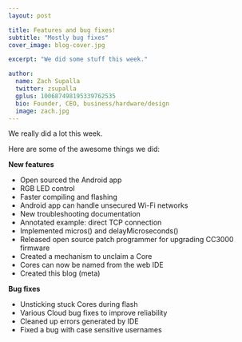 ```yaml
---
layout: post

title: Features and bug fixes!
subtitle: "Mostly bug fixes"
cover_image: blog-cover.jpg

excerpt: "We did some stuff this week."

author:
  name: Zach Supalla
  twitter: zsupalla
  gplus: 100687498195339762535 
  bio: Founder, CEO, business/hardware/design
  image: zach.jpg
---
```


We really did a lot this week.

Here are some of the awesome things we did:

**New features**

- Open sourced the Android app
- RGB LED control
- Faster compiling and flashing
- Android app can handle unsecured Wi-Fi networks
- New troubleshooting documentation
- Annotated example: direct TCP connection
- Implemented micros() and delayMicroseconds()
- Released open source patch programmer for upgrading CC3000 firmware
- Created a mechanism to unclaim a Core
- Cores can now be named from the web IDE
- Created this blog (meta)

**Bug fixes**

- Unsticking stuck Cores during flash
- Various Cloud bug fixes to improve reliability
- Cleaned up errors generated by IDE
- Fixed a bug with case sensitive usernames

